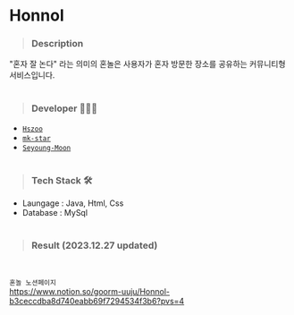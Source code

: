 # Honnol

> ### Description
"혼자 잘 논다" 라는 의미의 혼놀은 사용자가 혼자 방문한 장소를 공유하는 커뮤니티형 서비스입니다.<br><br>


> ### Developer 👩🏻‍💻

- [`Hszoo`](https://github.com/Hszoo)
- [`mk-star`](https://github.com/mk-star)
- [`Seyoung-Moon`](https://github.com/Seyoung-Moon)<br><br>


> ### Tech Stack 🛠

- Laungage : Java, Html, Css
- Database : MySql<br><br>


> ### Result (2023.12.27 updated)
<div> 
  <img>
  <img>
</div>

`혼놀 노션페이지` <br>
https://www.notion.so/goorm-uuju/Honnol-b3ceccdba8d740eabb69f7294534f3b6?pvs=4<br>
